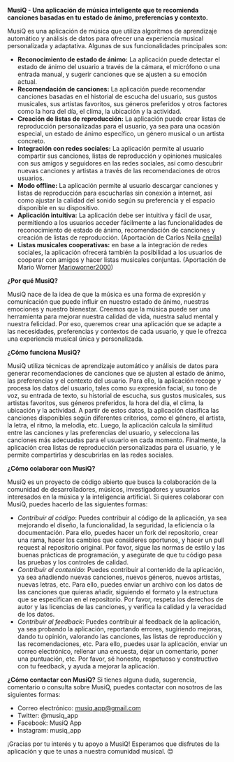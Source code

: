**MusiQ - Una aplicación de música inteligente que te recomienda canciones basadas en tu estado de ánimo, preferencias y contexto.**

MusiQ es una aplicación de música que utiliza algoritmos de aprendizaje automático y análisis de datos para ofrecer una experiencia musical personalizada y adaptativa. Algunas de sus funcionalidades principales son:

 - **Reconocimiento de estado de ánimo:** La aplicación puede detectar el estado de ánimo del usuario a través de la cámara, el micrófono o una entrada manual, y sugerir canciones que se ajusten a su emoción actual.
 - **Recomendación de canciones:** La aplicación puede recomendar canciones basadas en el historial de escucha del usuario, sus gustos musicales, sus artistas favoritos, sus géneros preferidos y otros factores como la hora del día, el clima, la ubicación y la actividad.
 - **Creación de listas de reproducción:** La aplicación puede crear listas de reproducción personalizadas para el usuario, ya sea para una ocasión especial, un estado de ánimo específico, un género musical o un artista concreto.
 - **Integración con redes sociales:** La aplicación permite al usuario compartir sus canciones, listas de reproducción y opiniones musicales con sus amigos y seguidores en las redes sociales, así como descubrir nuevas canciones y artistas a través de las recomendaciones de otros usuarios.
 - **Modo offline:** La aplicación permite al usuario descargar canciones y listas de reproducción para escucharlas sin conexión a internet, así como ajustar la calidad del sonido según su preferencia y el espacio disponible en su dispositivo.
 - **Aplicación intuitiva:** La aplicación debe ser intuitiva y fácil de usar, permitiendo a los usuarios acceder fácilmente a las funcionalidades de reconocimiento de estado de ánimo, recomendación de canciones y creación de listas de reproducción. (Aportación de Carlos Neila [cneila](https://github.com/cneila))
 - **Listas musicales cooperativas:** en base a la integración de redes sociales, la aplicación ofrecerá también la posibilidad a los usuarios de cooperar con amigos y hacer listas musicales conjuntas. (Aportación de Mario Worner [Marioworner2000](https://github.com/Marioworner2000))

**¿Por qué MusiQ?**

MusiQ nace de la idea de que la música es una forma de expresión y comunicación que puede influir en nuestro estado de ánimo, nuestras emociones y nuestro bienestar. Creemos que la música puede ser una herramienta para mejorar nuestra calidad de vida, nuestra salud mental y nuestra felicidad. Por eso, queremos crear una aplicación que se adapte a las necesidades, preferencias y contextos de cada usuario, y que le ofrezca una experiencia musical única y personalizada.

**¿Cómo funciona MusiQ?**

MusiQ utiliza técnicas de aprendizaje automático y análisis de datos para generar recomendaciones de canciones que se ajusten al estado de ánimo, las preferencias y el contexto del usuario. Para ello, la aplicación recoge y procesa los datos del usuario, tales como su expresión facial, su tono de voz, su entrada de texto, su historial de escucha, sus gustos musicales, sus artistas favoritos, sus géneros preferidos, la hora del día, el clima, la ubicación y la actividad. A partir de estos datos, la aplicación clasifica las canciones disponibles según diferentes criterios, como el género, el artista, la letra, el ritmo, la melodía, etc. Luego, la aplicación calcula la similitud entre las canciones y las preferencias del usuario, y selecciona las canciones más adecuadas para el usuario en cada momento. Finalmente, la aplicación crea listas de reproducción personalizadas para el usuario, y le permite compartirlas y descubrirlas en las redes sociales.

**¿Cómo colaborar con MusiQ?**

MusiQ es un proyecto de código abierto que busca la colaboración de la comunidad de desarrolladores, músicos, investigadores y usuarios interesados en la música y la inteligencia artificial. Si quieres colaborar con MusiQ, puedes hacerlo de las siguientes formas:

 - *Contribuir al código*: Puedes contribuir al código de la aplicación, ya sea mejorando el diseño, la funcionalidad, la seguridad, la eficiencia o la documentación. Para ello, puedes hacer un fork del repositorio, crear una rama, hacer los cambios que consideres oportunos, y hacer un pull request al repositorio original. Por favor, sigue las normas de estilo y las buenas prácticas de programación, y asegúrate de que tu código pasa las pruebas y los controles de calidad.
 - *Contribuir al contenido*: Puedes contribuir al contenido de la aplicación, ya sea añadiendo nuevas canciones, nuevos géneros, nuevos artistas, nuevas letras, etc. Para ello, puedes enviar un archivo con los datos de las canciones que quieras añadir, siguiendo el formato y la estructura que se especifican en el repositorio. Por favor, respeta los derechos de autor y las licencias de las canciones, y verifica la calidad y la veracidad de los datos.
 - *Contribuir al feedback*: Puedes contribuir al feedback de la aplicación, ya sea probando la aplicación, reportando errores, sugiriendo mejoras, dando tu opinión, valorando las canciones, las listas de reproducción y las recomendaciones, etc. Para ello, puedes usar la aplicación, enviar un correo electrónico, rellenar una encuesta, dejar un comentario, poner una puntuación, etc. Por favor, sé honesto, respetuoso y constructivo con tu feedback, y ayuda a mejorar la aplicación.

**¿Cómo contactar con MusiQ?**
Si tienes alguna duda, sugerencia, comentario o consulta sobre MusiQ, puedes contactar con nosotros de las siguientes formas:

 - Correo electrónico: musiq.app@gmail.com
 - Twitter: @musiq_app
 - Facebook: MusiQ App
 - Instagram: musiq_app

¡Gracias por tu interés y tu apoyo a MusiQ! Esperamos que disfrutes de la aplicación y que te unas a nuestra comunidad musical. 😊
